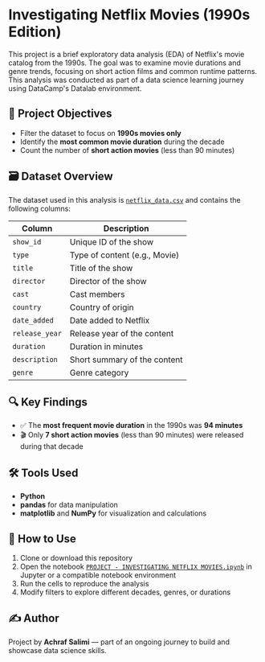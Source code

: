 # Investigating Netflix Movies (1990s Edition)

This project is a brief exploratory data analysis (EDA) of Netflix's movie catalog from the 1990s. The goal was to examine movie durations and genre trends, focusing on short action films and common runtime patterns. This analysis was conducted as part of a data science learning journey using DataCamp's Datalab environment.

## 🎯 Project Objectives

- Filter the dataset to focus on **1990s movies only**
- Identify the **most common movie duration** during the decade
- Count the number of **short action movies** (less than 90 minutes)

## 🗃️ Dataset Overview

The dataset used in this analysis is [`netflix_data.csv`](./netflix_data.csv) and contains the following columns:

| Column         | Description                        |
|----------------|------------------------------------|
| `show_id`      | Unique ID of the show              |
| `type`         | Type of content (e.g., Movie)      |
| `title`        | Title of the show                  |
| `director`     | Director of the show               |
| `cast`         | Cast members                       |
| `country`      | Country of origin                  |
| `date_added`   | Date added to Netflix              |
| `release_year` | Release year of the content        |
| `duration`     | Duration in minutes                |
| `description`  | Short summary of the content       |
| `genre`        | Genre category                     |

## 🔍 Key Findings

- ✅ The **most frequent movie duration** in the 1990s was **94 minutes**
- 🎬 Only **7 short action movies** (less than 90 minutes) were released during that decade

## 🛠️ Tools Used

- **Python**
- **pandas** for data manipulation
- **matplotlib** and **NumPy** for visualization and calculations

## 📌 How to Use

1. Clone or download this repository
2. Open the notebook [`PROJECT - INVESTIGATING NETFLIX MOVIES.ipynb`](./Investigating_Netflix_Movies.ipynb) in Jupyter or a compatible notebook environment
3. Run the cells to reproduce the analysis
4. Modify filters to explore different decades, genres, or durations

## ✍️ Author

Project by **Achraf Salimi** — part of an ongoing journey to build and showcase data science skills.
